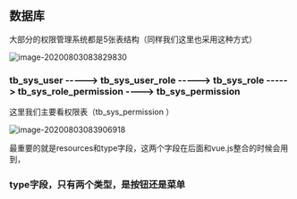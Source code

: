 
## 数据库

大部分的权限管理系统都是5张表结构（同样我们这里也采用这种方式）

![image-20200803083829830](C:\Users\Administrator\AppData\Roaming\Typora\typora-user-images\image-20200803083829830.png)

### **tb_sys_user -----> tb_sys_user_role  -----> tb_sys_role -----> tb_sys_role_permission ----> tb_sys_permission**

这里我们主要看权限表（tb_sys_permission ）

![image-20200803083906918](C:\Users\Administrator\AppData\Roaming\Typora\typora-user-images\image-20200803083906918.png)

最重要的就是resources和type字段，这两个字段在后面和vue.js整合的时候会用到，

### type字段，只有两个类型，是按钮还是菜单

